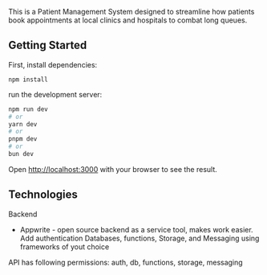 This is a Patient Management System designed to streamline how patients book appointments at local clinics and hospitals to combat long queues.

## Getting Started

First, install dependencies:
```
npm install
```

run the development server:

```bash
npm run dev
# or
yarn dev
# or
pnpm dev
# or
bun dev
```

Open [http://localhost:3000](http://localhost:3000) with your browser to see the result.


## Technologies




Backend
- Appwrite - open source backend as a service tool, makes work easier.
Add authentication Databases, functions, Storage, and Messaging using frameworks of yout choice

API has following permissions: auth, db, functions, storage, messaging
